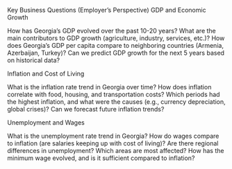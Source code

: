 Key Business Questions (Employer’s Perspective)
GDP and Economic Growth

How has Georgia’s GDP evolved over the past 10-20 years?
What are the main contributors to GDP growth (agriculture, industry, services, etc.)?
How does Georgia’s GDP per capita compare to neighboring countries (Armenia, Azerbaijan, Turkey)?
Can we predict GDP growth for the next 5 years based on historical data?

Inflation and Cost of Living

What is the inflation rate trend in Georgia over time?
How does inflation correlate with food, housing, and transportation costs?
Which periods had the highest inflation, and what were the causes (e.g., currency depreciation, global crises)?
Can we forecast future inflation trends?

Unemployment and Wages

What is the unemployment rate trend in Georgia?
How do wages compare to inflation (are salaries keeping up with cost of living)?
Are there regional differences in unemployment? Which areas are most affected?
How has the minimum wage evolved, and is it sufficient compared to inflation?

